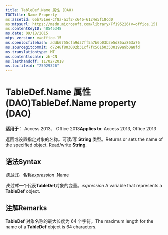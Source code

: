```yaml
---
title: TableDef.Name 属性 (DAO)
TOCTitle: Name Property
ms:assetid: 66b751ee-cf8a-a1f2-c646-6124e5f18cd0
ms:mtpsurl: https://msdn.microsoft.com/library/Ff195226(v=office.15)
ms:contentKeyID: 48545348
ms.date: 09/18/2015
mtps_version: v=office.15
ms.openlocfilehash: addb6755cfa9d37ff5a7b6b03b3e5d86aa863a76
ms.sourcegitcommit: d7248f803002b31cf7fc561b03530199a9b0a8fd
ms.translationtype: MT
ms.contentlocale: zh-CN
ms.lasthandoff: 11/02/2018
ms.locfileid: "25929326"
---
```

# <a name="tabledefname-property-dao"></a><span data-ttu-id="7e31d-102">TableDef.Name 属性 (DAO)</span><span class="sxs-lookup"><span data-stu-id="7e31d-102">TableDef.Name property (DAO)</span></span>


<span data-ttu-id="7e31d-103">**适用于**： Access 2013、 Office 2013</span><span class="sxs-lookup"><span data-stu-id="7e31d-103">**Applies to**: Access 2013, Office 2013</span></span>

<span data-ttu-id="7e31d-p101">返回或设置指定对象的名称。可读/写 **String** 类型。</span><span class="sxs-lookup"><span data-stu-id="7e31d-p101">Returns or sets the name of the specified object. Read/write **String**.</span></span>

## <a name="syntax"></a><span data-ttu-id="7e31d-106">语法</span><span class="sxs-lookup"><span data-stu-id="7e31d-106">Syntax</span></span>

<span data-ttu-id="7e31d-107">*表达式*。名称</span><span class="sxs-lookup"><span data-stu-id="7e31d-107">*expression* .Name</span></span>

<span data-ttu-id="7e31d-108">*表达式*一个代表**TableDef**对象的变量。</span><span class="sxs-lookup"><span data-stu-id="7e31d-108">*expression* A variable that represents a **TableDef** object.</span></span>

## <a name="remarks"></a><span data-ttu-id="7e31d-109">注解</span><span class="sxs-lookup"><span data-stu-id="7e31d-109">Remarks</span></span>

<span data-ttu-id="7e31d-110">**TableDef** 对象名称的最大长度为 64 个字符。</span><span class="sxs-lookup"><span data-stu-id="7e31d-110">The maximum length for the name of a **TableDef** object is 64 characters.</span></span>


